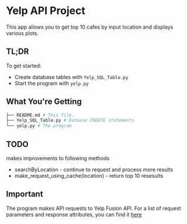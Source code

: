 # Yelp API Project

This app allows you to get top 10 cafes by input location and displays various plots.

## TL;DR

To get started:

* Create database tables with `Yelp_SQL_Table.py`
* Start the program with `yelp.py`

## What You're Getting
```bash
├── README.md # This file.
├── Yelp_SQL_Table.py # Dataase CREATE statements
└── yelp.py # The program
```

## TODO
makes improvements to following methods
- searchByLocation - continue to request and process more results
- make_request_using_cache(location) - return top 10 resesults

## Important
The program makes API requests to Yelp Fusion API. For a list of request parameters and response attributes, you can find it [here](https://www.yelp.com/developers/documentation/v3/business_search)
